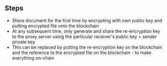 ## Steps
- Share document for the first time by encrypting with own public key and putting encrypted file onto the blockchain
- At any subsequent time, only generate and share the re-encryption key to the proxy server using the particular receiver's public key + sender private key
- This can be replaced by putting the re-encryption key on the blockchain and the reference to the encrypted file on the blockchain - to make everything on-chain


